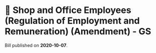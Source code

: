# 📄  Shop and Office Employees (Regulation of Employment and Remuneration) (Amendment) - GS

Bill published on **2020-10-07**.
